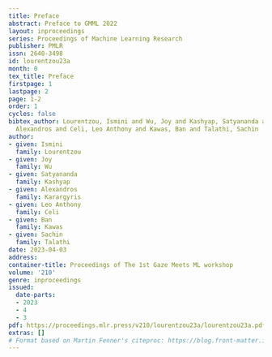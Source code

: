 ```yaml
---
title: Preface
abstract: Preface to GMML 2022
layout: inproceedings
series: Proceedings of Machine Learning Research
publisher: PMLR
issn: 2640-3498
id: lourentzou23a
month: 0
tex_title: Preface
firstpage: 1
lastpage: 2
page: 1-2
order: 1
cycles: false
bibtex_author: Lourentzou, Ismini and Wu, Joy and Kashyap, Satyananda and Karargyris,
  Alexandros and Celi, Leo Anthony and Kawas, Ban and Talathi, Sachin
author:
- given: Ismini
  family: Lourentzou
- given: Joy
  family: Wu
- given: Satyananda
  family: Kashyap
- given: Alexandros
  family: Karargyris
- given: Leo Anthony
  family: Celi
- given: Ban
  family: Kawas
- given: Sachin
  family: Talathi
date: 2023-04-03
address:
container-title: Proceedings of The 1st Gaze Meets ML workshop
volume: '210'
genre: inproceedings
issued:
  date-parts:
  - 2023
  - 4
  - 3
pdf: https://proceedings.mlr.press/v210/lourentzou23a/lourentzou23a.pdf
extras: []
# Format based on Martin Fenner's citeproc: https://blog.front-matter.io/posts/citeproc-yaml-for-bibliographies/
---
```

